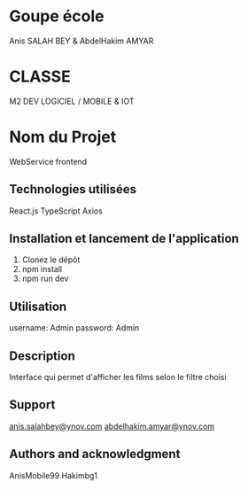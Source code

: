 # Goupe école
Anis SALAH BEY   &
AbdelHakim  AMYAR   

# CLASSE
M2 DEV LOGICIEL / MOBILE & IOT

# Nom du Projet
WebService frontend 
   
## Technologies utilisées
React.js
TypeScript
Axios

## Installation et lancement de l'application
1. Clonez le dépôt
2. npm install
3. npm run dev

## Utilisation
username: Admin
password: Admin

## Description
Interface qui permet d'afficher les films selon le filtre choisi

## Support
anis.salahbey@ynov.com
abdelhakim.amyar@ynov.com

## Authors and acknowledgment
AnisMobile99
Hakimbg1

